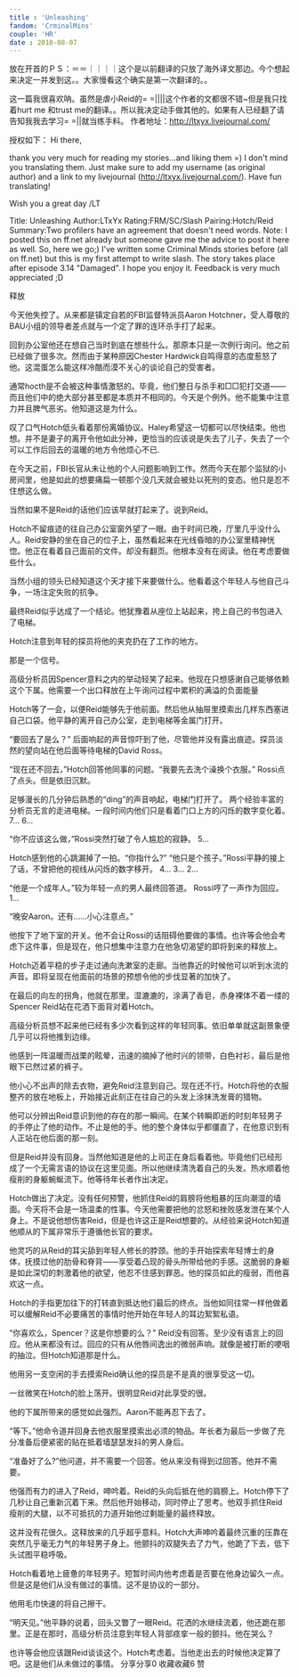 ```yaml
---
title : 'Unleashing'
fandom: 'CrminalMins'
couple: 'HR'
date : 2010-08-07
---
```




放在开首的ＰＳ：＝＝｜｜｜｜这个是以前翻译的只放了海外译文那边。今个想起来决定一并发到这。。大家慢看这个确实是第一次翻译的。。


这一篇我很喜欢呐。虽然是虐小Reid的= =||||这个作者的文都很不错~但是我只找着hurt me 和trust me的翻译。。所以我决定动手做其他的。如果有人已经翻了请告知我我去学习= =||就当练手料。
作者地址：http://ltxyx.livejournal.com/

授权如下：
Hi there,

thank you very much for reading my stories...and liking them =)
I don't mind you translating them. Just make sure to add my username (as original author) and a link to my livejournal (http://ltxyx.livejournal.com/).
Have fun translating!

Wish you a great day
/LT



Title: Unleashing
Author:LTxYx
Rating:FRM/SC/Slash
Pairing:Hotch/Reid
Summary:Two profilers have an agreement that doesn't need words.
Note: I posted this on ff.net already but someone gave me the advice to post it here as well. So, here we go;) I've written some Criminal Minds stories before (all on ff.net) but this is my first attempt to write slash. The story takes place after episode 3.14 "Damaged". I hope you enjoy it. Feedback is very much appreciated ;D

释放

今天他失控了。从来都是镇定自若的FBI监督特派员Aaron Hotchner，受人尊敬的BAU小组的领导者差点就与一个定了罪的连环杀手打了起来。

回到办公室他还在想自己当时到底在想些什么。那原本只是一次例行询问。他之前已经做了很多次。然而由于某种原因Chester Hardwick自鸣得意的态度惹怒了他。这混蛋怎么能这样冷酷而漠不关心的谈论自己的受害者。

通常hocth是不会被这种事情激怒的。毕竟，他们整日与杀手和□□犯打交道——而且他们中的绝大部分甚至都是本质并不相同的。今天是个例外。他不能集中注意力并且脾气恶劣。他知道这是为什么。

叹了口气Hotch低头看着那份离婚协议。Haley希望这一切都可以尽快结束。他也想。并不是妻子的离开令他如此分神，更恰当的应该说是失去了儿子，失去了一个可以工作后回去的温暖的地方令他烦心不已.

在今天之前，FBI长官从未让他的个人问题影响到工作。然而今天在那个监狱的小房间里，他是如此的想要痛扁一顿那个没几天就会被处以死刑的变态。他只是忍不住想这么做。

当然如果不是Reid的话他们应该早就打起来了。说到Reid。

Hotch不留痕迹的往自己办公室窗外望了一眼。由于时间已晚，厅里几乎没什么人。Reid安静的坐在自己的位子上，虽然看起来在光线昏暗的办公室里精神恍惚。他正在看着自己面前的文件。却没有翻页。他根本没有在阅读。他在考虑要做些什么。

当然小组的领头已经知道这个天才接下来要做什么。他看着这个年轻人与他自己斗争，一场注定失败的抗争。

最终Reid似乎达成了一个结论。他犹豫着从座位上站起来，挎上自己的书包进入了电梯。

Hotch注意到年轻的探员将他的夹克扔在了工作的地方。

那是一个信号。

高级分析员因Spencer意料之内的举动轻笑了起来。他现在只想感谢自己能够依赖这个下属。他需要一个出口释放在上午询问过程中累积的满溢的负面能量

Hotch等了一会，以便Reid能够先于他前面。然后他从抽屉里摸索出几样东西塞进自己口袋。他平静的离开自己办公室，走到电梯等金属门打开。

“要回去了是么？”
后面响起的声音惊吓到了他，尽管他并没有露出痕迹。探员淡然的望向站在他后面等待电梯的David Ross。

“现在还不回去，”Hotch回答他同事的问题。“我要先去洗个澡换个衣服。”
Rossi点了点头。但是依旧沉默。

足够漫长的几分钟后熟悉的“ding”的声音响起，电梯门打开了。
两个经验丰富的分析员无言的走进电梯。一段时间内他们只是看着门口上方的闪烁的数字变化着。
7...
6...

“你不应该这么做，”Rossi突然打破了令人尴尬的寂静。
5...

Hotch感到他的心跳漏掉了一拍。“你指什么?”
“他只是个孩子。”Rossi平静的接上了话，不曾把他的视线从闪烁的数字移开。
4...
3...
2...

“他是一个成年人。”较为年轻一点的男人最终回答道。
Rossi哼了一声作为回应。
1...

“晚安Aaron。还有……小心注意点。”




他按下了地下室的开关。他不会让Rossi的话阻碍他要做的事情。也许等会他会考虑下这件事，但是现在，他只想集中注意力在他急切渴望的即将到来的释放上。

Hotch迈着平稳的步子走过通向洗漱室的走廊。当他靠近的时候他可以听到水流的声音。即将呈现在他面前的场景的预想令他的步伐显著的加快了。

在最后的向左的拐角，他就在那里。湿漉漉的，涂满了香皂，赤身裸体不着一缕的Spencer Reid站在花洒下面背对着Hotch。

高级分析员想不起来他已经有多少次看到这样的年轻同事。依旧单单就这副景象便几乎可以将他推到边缘。

他感到一阵温暖而战栗的眩晕，迅速的摘掉了他时兴的领带，白色衬衫，最后是他眼下已然过紧的裤子。

他小心不出声的除去衣物，避免Reid注意到自己。现在还不行。Hotch将他的衣服整齐的放在地板上，开始接近此刻正在往自己的头发上涂抹洗发膏的猎物。

他可以分辨出Reid意识到他的存在的那一瞬间。在某个转瞬即逝的时刻年轻男子的手停止了他的动作。不止是他的手。他的整个身体似乎都僵直了，在他意识到有人正站在他后面的那一刻。

但是Reid并没有回身。当然他知道是他的上司正在身后看着他。毕竟他们已经形成了一个无需言语的协议在这里见面。所以他继续清洗着自己的头发。热水顺着他瘦削的身躯蜿蜒流下。他等待年长者作出决定。

Hotch做出了决定。没有任何预警，他抓住Reid的肩膀将他粗暴的压向潮湿的墙面。今天将不会是一场温柔的性事。今天他需要把他的忿怒和挫败感发泄在某个人身上。不是说他想伤害Reid，但是也许这正是Reid想要的。从经验来说Hotch知道他顺从的下属非常乐于遵循他长官的要求。

他灵巧的从Reid的耳尖舔到年轻人修长的脖颈。他的手开始探索年轻博士的身体，抚摸过他的肋骨和脊背——享受着凸现的骨头所带给他的手感。这脆弱的身躯是如此深切的刺激着他的欲望，他忍不住感到罪恶。他的探员如此的瘦弱，而他喜欢这一点。

Hotch的手指更加往下的打转直到抵达他们最后的终点。当他如同往常一样他做着可以缓解Reid不必要痛苦的事情时他开始在年轻人的耳边絮絮私语。

“你喜欢么，Spencer？这是你想要的么？”
Reid没有回答。至少没有语言上的回应。他从来都没有过。回应的只有从他唇间逸出的微弱声响。就像是被打断的哽咽的抽泣。但Hotch知道那是什么。

他用另一支空闲的手去摸索Reid确认他的探员是不是真的很享受这一切。

一丝微笑在Hotch的脸上荡开。很明显Reid对此享受的很。

他的下属所带来的感觉如此强烈。Aaron不能再忍下去了。

“等下。”他命令道并回身去他衣服里摸索出必须的物品。年长者为最后一步做了充分准备后便紧密的贴在抵着墙瑟瑟发抖的男人身后。

“准备好了么?”他问道，并不需要一个回答。他从来没有得到过回答。他并不需要。

他强而有力的进入了Reid，呻吟着。Reid的头向后抵在他的肩膀上。Hotch停下了几秒让自己重新沉着下来。然后他开始移动，同时停止了思考。他双手抓住Reid瘦削的大腿，以不可抵抗的力道开始他过剩能量的最终释放。

这并没有花很久。这释放来的几乎超乎意料。Hotch大声呻吟着最终沉重的压靠在突然几乎毫无力气的年轻男子身上。他颤抖的双腿失去了力气，他跪了下去，低下头试图平稳呼吸。

Hotch看着地上疲惫的年轻男子。短暂时间内他考虑着是否要在他身边留久一点。但是这是他们从没有做过的事情。这不是协议的一部分。

他用毛巾快速的将自己擦干。


“明天见。”他平静的说着，回头又瞥了一眼Reid。花洒的水继续流着，他还跪在那里。正是在那时，高级分析员注意到年轻人背部痉挛一般的颤抖。他在哭么？

也许等会他应该跟Reid谈谈这个。Hotch考虑着。当他走出去的时候他决定算了吧。这是他们从未做过的事情。
分享分享0
收藏收藏6
赞